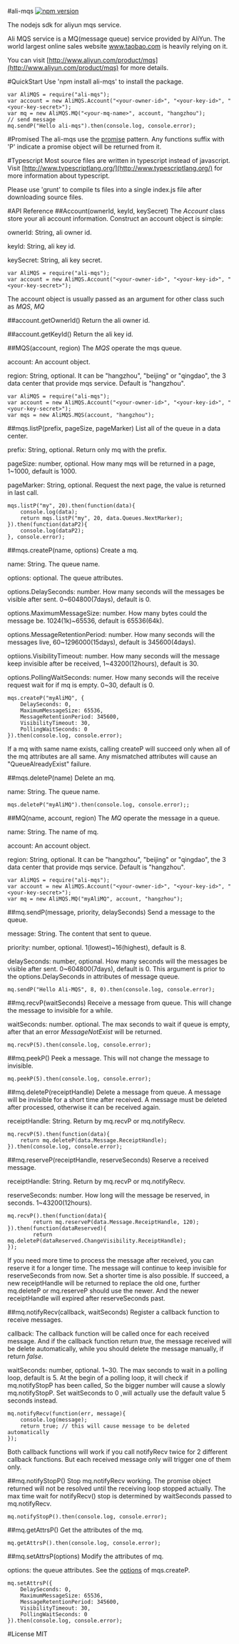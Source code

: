 #ali-mqs
[![npm version](https://badge.fury.io/js/ali-mqs.svg)](http://badge.fury.io/js/ali-mqs)

The nodejs sdk for aliyun mqs service.

Ali MQS service is a MQ(message queue) service provided by AliYun.
The world largest online sales website www.taobao.com is heavily relying on it.

You can visit [http://www.aliyun.com/product/mqs](http://www.aliyun.com/product/mqs) for more details. 

#QuickStart
Use 'npm install ali-mqs' to install the package.

    var AliMQS = require("ali-mqs");
    var account = new AliMQS.Account("<your-owner-id>", "<your-key-id>", "<your-key-secret>");
    var mq = new AliMQS.MQ("<your-mq-name>", account, "hangzhou");
    // send message
    mq.sendP("Hello ali-mqs").then(console.log, console.error);

#Promised
The ali-mqs use the [promise](https://www.npmjs.org/package/promise) pattern.
Any functions suffix with 'P' indicate a promise object will be returned from it.

#Typescript
Most source files are written in typescript instead of javascript.
Visit [http://www.typescriptlang.org/](http://www.typescriptlang.org/) for more information about typescript.

Please use 'grunt' to compile ts files into a single index.js file after downloading source files. 

#API Reference
##Account(ownerId, keyId, keySecret)
The *Account* class store your ali account information. Construct an account object is simple:

ownerId: String, ali owner id.

keyId: String, ali key id.

keySecret: String, ali key secret.

    var AliMQS = require("ali-mqs");
    var account = new AliMQS.Account("<your-owner-id>", "<your-key-id>", "<your-key-secret>");

The account object is usually passed as an argument for other class such as *MQS*, *MQ*

##account.getOwnerId()
Return the ali owner id.

##account.getKeyId()
Return the ali key id.

##MQS(account, region)
The *MQS* operate the mqs queue.

account: An account object.

region: String, optional. It can be "hangzhou", "beijing" or "qingdao", the 3 data center that provide mqs service.
Default is "hangzhou".

    var AliMQS = require("ali-mqs");
    var account = new AliMQS.Account("<your-owner-id>", "<your-key-id>", "<your-key-secret>");
    var mqs = new AliMQS.MQS(account, "hangzhou");

##mqs.listP(prefix, pageSize, pageMarker)
List all of the queue in a data center.

prefix: String, optional. Return only mq with the prefix.

pageSize: number, optional. How many mqs will be returned in a page, 1~1000, default is 1000.

pageMarker: String, optional. Request the next page, the value is returned in last call.

    mqs.listP("my", 20).then(function(data){
        console.log(data);
        return mqs.listP("my", 20, data.Queues.NextMarker);
    }).then(function(dataP2){
        console.log(dataP2);
    }, console.error);

##mqs.createP(name, <a name="options">options</a>)
Create a mq.

name: String. The queue name.

options: optional. The queue attributes.

options.DelaySeconds: number. How many seconds will the messages be visible after sent. 0~604800(7days), default is 0.

options.MaximumMessageSize: number. How many bytes could the message be. 1024(1k)~65536, default is 65536(64k).

options.MessageRetentionPeriod: number. How many seconds will the messages live, 60~1296000(15days), default is 345600(4days).

optiions.VisibilityTimeout: number. How many seconds will the message keep invisible after be received, 1~43200(12hours), default is 30.

options.PollingWaitSeconds: numer. How many seconds will the receive request wait for if mq is empty. 0~30, default is 0.

    mqs.createP("myAliMQ", {
        DelaySeconds: 0,
        MaximumMessageSize: 65536,
        MessageRetentionPeriod: 345600,
        VisibilityTimeout: 30,
        PollingWaitSeconds: 0
    }).then(console.log, console.error);

If a mq with same name exists, calling createP will succeed only when all of the mq attributes are all same.
Any mismatched attributes will cause an "QueueAlreadyExist" failure.

##mqs.deleteP(name)
Delete an mq.

name: String. The queue name.

    mqs.deleteP("myAliMQ").then(console.log, console.error);;

##MQ(name, account, region)
The *MQ* operate the message in a queue.

name: String. The name of mq.

account: An account object.

region: String, optional. It can be "hangzhou", "beijing" or "qingdao", the 3 data center that provide mqs service.
Default is "hangzhou".

    var AliMQS = require("ali-mqs");
    var account = new AliMQS.Account("<your-owner-id>", "<your-key-id>", "<your-key-secret>");
    var mq = new AliMQS.MQ("myAliMQ", account, "hangzhou");

##mq.sendP(message, priority, delaySeconds)
Send a message to the queue.

message: String. The content that sent to queue.

priority: number, optional. 1(lowest)~16(highest), default is 8.

delaySeconds: number, optional. How many seconds will the messages be visible after sent. 0~604800(7days), default is 0.
This argument is prior to the options.DelaySeconds in attributes of message queue.

    mq.sendP("Hello Ali-MQS", 8, 0).then(console.log, console.error);

##mq.recvP(waitSeconds)
Receive a message from queue.
This will change the message to invisible for a while.

waitSeconds: number. optional.
The max seconds to wait if queue is empty, after that an error *MessageNotExist* will be returned.

    mq.recvP(5).then(console.log, console.error);

##mq.peekP()
Peek a message.
This will not change the message to invisible.

    mq.peekP(5).then(console.log, console.error);

##mq.deleteP(receiptHandle)
Delete a message from queue.
A message will be invisible for a short time after received.
A message must be deleted after processed, otherwise it can be received again.

receiptHandle: String. Return by mq.recvP or mq.notifyRecv.

    mq.recvP(5).then(function(data){
        return mq.deleteP(data.Message.ReceiptHandle);
    }).then(console.log, console.error);

##mq.reserveP(receiptHandle, reserveSeconds)
Reserve a received message.

receiptHandle: String. Return by mq.recvP or mq.notifyRecv.

reserveSeconds: number. How long will the message be reserved, in seconds. 1~43200(12hours).

    mq.recvP().then(function(data){
            return mq.reserveP(data.Message.ReceiptHandle, 120);
    }).then(function(dataReserved){
            return mq.deleteP(dataReserved.ChangeVisibility.ReceiptHandle);
    });


If you need more time to process the message after received, you can reserve it for a longer time.
The message will continue to keep invisible for reserveSeconds from now.
Set a shorter time is also possible.
If succeed, a new receiptHandle will be returned to replace the old one, further mq.deleteP or mq.reserveP should use the newer.
And the newer receiptHandle will expired after reserveSeconds past.

##mq.notifyRecv(callback, waitSeconds)
Register a callback function to receive messages.

callback: The callback function will be called once for each received message.
And if the callback function return *true*, the message received will be delete automatically,
while you should delete the message manually, if return *false*.

waitSeconds: number, optional. 1~30. The max seconds to wait in a polling loop, default is 5.
At the begin of a polling loop, it will check if mq.notifyStopP has been called, So the bigger number
will cause a slowly mq.notifyStopP.
Set waitSeconds to 0 ,will actually use the default value 5 seconds instead.

    mq.notifyRecv(function(err, message){
        console.log(message);
        return true; // this will cause message to be deleted automatically
    });


Both callback functions will work if you call notifyRecv twice for 2 different callback functions.
But each received message only will trigger one of them only. 

##mq.notifyStopP()
Stop mq.notifyRecv working. The promise object returned will not be resolved until the receiving loop stopped actually.
The max time wait for notifyRecv() stop is determined by waitSeconds passed to mq.notifyRecv.

    mq.notifyStopP().then(console.log, console.error);

##mq.getAttrsP()
Get the attributes of the mq.

    mq.getAttrsP().then(console.log, console.error);

##mq.setAttrsP(options)
Modify the attributes of mq.

options: the queue attributes. See the [options](#options) of mqs.createP.

    mq.setAttrsP({
        DelaySeconds: 0,
        MaximumMessageSize: 65536,
        MessageRetentionPeriod: 345600,
        VisibilityTimeout: 30,
        PollingWaitSeconds: 0
    }).then(console.log, console.error);

#License
MIT
